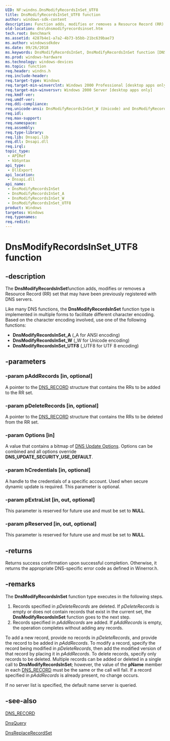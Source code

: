 ```yaml
---
UID: NF:windns.DnsModifyRecordsInSet_UTF8
title: DnsModifyRecordsInSet_UTF8 function
author: windows-sdk-content
description: Function adds, modifies or removes a Resource Record (RR) set that may have been previously registered with DNS servers.
old-location: dns\dnsmodifyrecordsinset.htm
tech.root: Benchmark
ms.assetid: 4287b4e1-a7a2-4b73-b5bb-21bc639bae73
ms.author: windowssdkdev
ms.date: 09/26/2018
ms.keywords: DnsModifyRecordsInSet, DnsModifyRecordsInSet function [DNS], DnsModifyRecordsInSet_A, DnsModifyRecordsInSet_UTF8, DnsModifyRecordsInSet_W, _dns_dnsmodifyrecordsinset, dns.dnsmodifyrecordsinset, windns/DnsModifyRecordsInSet, windns/DnsModifyRecordsInSet_A, windns/DnsModifyRecordsInSet_UTF8, windns/DnsModifyRecordsInSet_W
ms.prod: windows-hardware
ms.technology: windows-devices
ms.topic: function
req.header: windns.h
req.include-header: 
req.target-type: Windows
req.target-min-winverclnt: Windows 2000 Professional [desktop apps only]
req.target-min-winversvr: Windows 2000 Server [desktop apps only]
req.kmdf-ver: 
req.umdf-ver: 
req.ddi-compliance: 
req.unicode-ansi: DnsModifyRecordsInSet_W (Unicode) and DnsModifyRecordsInSet_A (ANSI)
req.idl: 
req.max-support: 
req.namespace: 
req.assembly: 
req.type-library: 
req.lib: Dnsapi.lib
req.dll: Dnsapi.dll
req.irql: 
topic_type:
 - APIRef
 - kbSyntax
api_type:
 - DllExport
api_location:
 - Dnsapi.dll
api_name:
 - DnsModifyRecordsInSet
 - DnsModifyRecordsInSet_A
 - DnsModifyRecordsInSet_W
 - DnsModifyRecordsInSet_UTF8
product: Windows
targetos: Windows
req.typenames: 
req.redist: 
---
```


# DnsModifyRecordsInSet_UTF8 function


## -description


The 
<b>DnsModifyRecordsInSet</b>function adds, modifies or removes a Resource Record (RR) set that may have been previously registered with DNS servers.

Like many DNS functions, the 
<b>DnsModifyRecordsInSet</b> function type is implemented in multiple forms to facilitate different character encoding. Based on the character encoding involved, use one of the following functions:
<ul>
<li><b>DnsModifyRecordsInSet_A</b> (_A for ANSI encoding)</li>
<li><b>DnsModifyRecordsInSet_W</b> (_W for Unicode encoding)</li>
<li><b>DnsModifyRecordsInSet_UTF8</b> (_UTF8 for UTF 8 encoding)</li>
</ul>

## -parameters




### -param pAddRecords [in, optional]

A pointer to the 
<a href="https://msdn.microsoft.com/ab7b96a5-346f-4e01-bb2a-885f44764590">DNS_RECORD</a> structure that contains the RRs to be added to the RR set.


### -param pDeleteRecords [in, optional]

A pointer to the 
<a href="https://msdn.microsoft.com/ab7b96a5-346f-4e01-bb2a-885f44764590">DNS_RECORD</a> structure that contains the RRs to be deleted from the RR set.


### -param Options [in]

A value that contains a bitmap of <a href="https://msdn.microsoft.com/95bc9193-7962-498a-9abd-c4718ac35f0f">DNS Update  Options</a>. Options can be combined and all options override <b>DNS_UPDATE_SECURITY_USE_DEFAULT</b>.


### -param hCredentials [in, optional]

A handle to the credentials of a specific account. Used when secure dynamic update is required. This parameter is optional.


### -param pExtraList [in, out, optional]

This parameter is reserved for future use and must be set to <b>NULL</b>.


### -param pReserved [in, out, optional]

This parameter is reserved for future use and must be set to <b>NULL</b>.


## -returns



Returns success confirmation upon successful completion. Otherwise, it returns the appropriate DNS-specific error code as defined in Winerror.h.




## -remarks



The 
<b>DnsModifyRecordsInSet</b> function type executes in the following steps.

<ol>
<li>Records specified in <i>pDeleteRecords</i> are deleted. If <i>pDeleteRecords</i> is empty or does not contain records that exist in the current set, the <b>DnsModifyRecordsInSet</b> function goes to the next step.</li>
<li>Records specified in <i>pAddRecords</i> are added. If <i>pAddRecords</i> is empty, the operation completes without adding any records.</li>
</ol>
To add a new record, provide no records in <i>pDeleteRecords</i>, and provide the record to be added in <i>pAddRecords</i>.  To modify a record, specify the record being modified in <i>pDeleteRecords</i>, then add the modified version of that record by placing it in <i>pAddRecords</i>. To delete records, specify only records to be deleted.  Multiple records can be added or deleted in a single call to <b>DnsModifyRecordsInSet</b>; however, the value of the <b>pName</b> member in each <a href="https://msdn.microsoft.com/ab7b96a5-346f-4e01-bb2a-885f44764590">DNS_RECORD</a> must be the same or the call will fail. If a record specified in <i>pAddRecords</i> is already present, no change occurs.

If no server list is specified, the default name server is queried.




## -see-also




<a href="https://msdn.microsoft.com/ab7b96a5-346f-4e01-bb2a-885f44764590">DNS_RECORD</a>



<a href="https://msdn.microsoft.com/3d810b76-cea1-4904-9b5a-c2566b332c2c">DnsQuery</a>



<a href="https://msdn.microsoft.com/7b99f440-72fa-4cf4-9267-98f436e99a50">DnsReplaceRecordSet</a>
 

 


